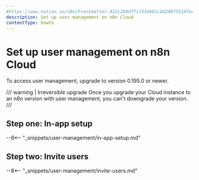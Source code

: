 ```yaml
---
#https://www.notion.so/n8n/Frontmatter-432c2b8dff1f43d4b1c8d20075510fe4
description: Set up user management on n8n Cloud
contentType: howto
---
```


# Set up user management on n8n Cloud

To access user management, upgrade to version 0.195.0 or newer.

/// warning | Irreversible upgrade
Once you upgrade your Cloud instance to an n8n version with user management, you can't downgrade your version.
///

## Step one: In-app setup

--8<-- "_snippets/user-management/in-app-setup.md"

## Step two: Invite users

--8<-- "_snippets/user-management/invite-users.md"
